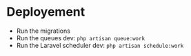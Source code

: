# Deployement

-   Run the migrations
-   Run the queues
    dev: `php artisan queue:work`
-   Run the Laravel scheduler
    dev: `php artisan schedule:work`
